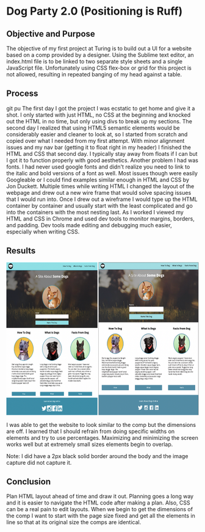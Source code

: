 # Dog Party 2.0 (Positioning is Ruff)

## Objective and Purpose

The objective of my first project at Turing is to build out a UI for a website based on a comp provided by a designer. Using the Sublime text editor, an index.html file is to be linked to two separate style sheets and a single JavaScript file. Unfortunately using CSS flex-box or grid for this project is not allowed, resulting in repeated banging of my head against a table. 

## Process
git pu
The first day I got the project I was ecstatic to get home and give it a shot. I only started with just HTML, no CSS at the beginning and knocked out the HTML in no time, but only using divs to break up my sections. The second day I realized that using HTML5 semantic elements would be considerably easier and cleaner to look at, so I started from scratch and copied over what I needed from my first attempt. With minor alignment issues and my nav bar (getting it to float right in my header) I finished the HTML and CSS that second day. I typically stay away from floats if I can but I got it to function properly with good aesthetics. Another problem I had was fonts. I had never used google fonts and didn't realize you need to link to the italic and bold versions of a font as well. Most issues though were easily Googleable or I could find examples similar enough in HTML and CSS by Jon Duckett. Multiple times while writing HTML I changed the layout of the webpage and drew out a new wire frame that would solve spacing issues that I would run into. Once I drew out a wireframe I would type up the HTML container by container and usually start with the least complicated and go into the containers with the most nesting last. As I worked I viewed my HTML and CSS in Chrome and used dev tools to monitor margins, borders, and padding. Dev tools made editing and debugging much easier, especially when writing CSS. 

## Results

<img src="images/dog-party-comp-1.png" alt="First Comp" style="display:inline-block;
    margin-right: 10px;
    height: 400px;
    width: 700px;"/>

I was able to get the website to look similar to the comp but the dimensions are off. I learned that I should refrain from doing specific widths on elements and try to use percentages. Maximizing and minimizing the screen works well but at extremely small sizes elements begin to overlap. 

Note: I did have a 2px black solid border around the body and the image capture did not capture it.

<!-- <img src="images/dog-party-comp-2.png" alt="Second Comp" style="display: inline-block;
    margin-right: 10px;
    height: 400px;
    width: 700px;"/> -->



## Conclusion

Plan HTML layout ahead of time and draw it out. Planning goes a long way and it is easier to navigate the HTML code after making a plan. Also, CSS can be a real pain to edit layouts. When we begin to get the dimensions of the comp I want to start with the page size fixed and get all the elements in line so that at its original size the comps are identical.